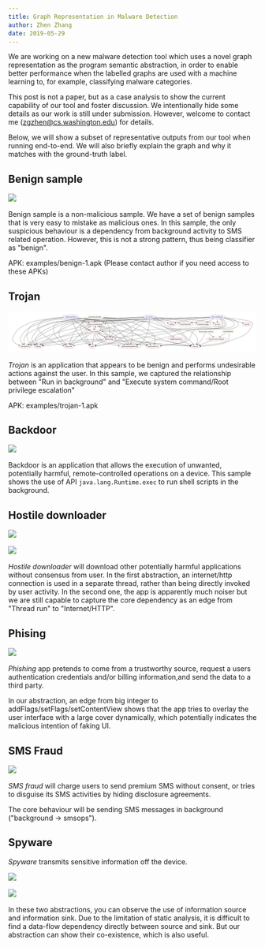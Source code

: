 ```yaml
---
title: Graph Representation in Malware Detection
author: Zhen Zhang
date: 2019-05-29
---
```


We are working on a new malware detection tool which uses a
novel graph representation as the program semantic abstraction,
in order to enable better performance when the labelled graphs
are used with a machine learning to, for example, classifying malware categories.

This post is not a paper, but as a case analysis to show the current capability of our tool
and foster discussion.
We intentionally hide some details as our work is still
under submission. However, welcome to contact me (zgzhen@cs.washington.edu) for details.

Below, we will show a subset of representative outputs from our tool when running end-to-end.
We will also briefly explain the graph and why it matches with the ground-truth label.

## Benign sample

![](images/87df2a8292e1ab1b3ce59fb74c8f7f48445642e3249dec1005cd1b663d3c41ca.apk.png)


Benign sample is a non-malicious sample. We have a set of benign samples that is very easy to mistake as malicious ones.
In this sample, the only suspicious behaviour is a dependency from background activity to SMS related operation.
However, this is not a strong pattern, thus being classifier as "benign".

APK: examples/benign-1.apk
(Please contact author if you need access to these APKs)

## Trojan

![](images/trojan-1.png)


*Trojan* is an application that appears to be benign and performs undesirable actions against the user.
In this sample, we captured the relationship between "Run in background" and "Execute system command/Root privilege escalation"

APK: examples/trojan-1.apk


## Backdoor

![](images/c80f4ed05c68a51c4c4524b2b94485ebd82d9b9b960976f086c2ae8877082477.apk.png)

Backdoor is an application that allows the execution of unwanted, potentially harmful, remote-controlled operations on a device.
This sample shows the use of API `java.lang.Runtime.exec` to run shell scripts in the background.

## Hostile downloader

![](images/d8ec5a42bd66669aba9fdc6ecf79eb1526c8ad19876ca3571c4976d4109be5d5.apk.png)


![](images/cf03447c98f9c316a8dab4a212b51d53c455800034897885eb3176b203e5182a.apk.png)


*Hostile downloader* will download other potentially harmful applications without consensus from user.
In the first abstraction, an internet/http connection is used in a separate thread, rather than being directly invoked by user activity.
In the second one, the app is apparently much noiser but we are still capable to capture the core dependency as an edge from
"Thread run" to "Internet/HTTP".

## Phising

![](images/a59569d59dae24d223349a5ea1055ae35e427a1e10af492e801f189a290fdd94.apk.png)


*Phishing* app pretends to come from a trustworthy source, request a users authentication credentials and/or billing information,and send the data to a third party.

In our abstraction, an edge from big integer to addFlags/setFlags/setContentView shows that the app tries to overlay the user interface with a large
cover dynamically, which potentially indicates the malicious intention of faking UI.

## SMS Fraud

![](images/5c953957985d3e7fa2b8bb9ec52e018b6ca234065a74413daefab7ad0498d791.apk.png)


*SMS fraud* will charge users to send premium SMS without consent, or tries to disguise its SMS activities by hiding disclosure agreements.

The core behaviour will be sending SMS messages in background ("background -> smsops").

## Spyware

*Spyware* transmits sensitive information off the device.

![](images/9569c774a21be8c5071a8ea7238d43a4ec0ce5dc93c0a0e97c1f250c37e54930.apk.png)

![](images/f44740bbf47f69e1e5abd51ce73e1b1fdfa9861fae0d6c74f300ff770c7f3a5b.apk.png)


In these two abstractions, you can observe the use of information source and information sink. Due to the limitation of static analysis,
it is difficult to find a data-flow dependency directly between source and sink. But our abstraction can show their co-existence, which
is also useful.
